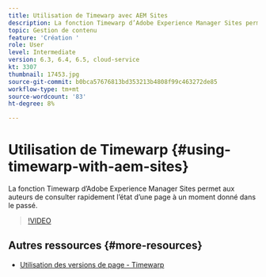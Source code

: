 ```yaml
---
title: Utilisation de Timewarp avec AEM Sites
description: La fonction Timewarp d’Adobe Experience Manager Sites permet aux auteurs de consulter rapidement l’état d’une page à un moment donné dans le passé.
topic: Gestion de contenu
feature: 'Création '
role: User
level: Intermediate
version: 6.3, 6.4, 6.5, cloud-service
kt: 3307
thumbnail: 17453.jpg
source-git-commit: b0bca57676813bd353213b4808f99c463272de85
workflow-type: tm+mt
source-wordcount: '83'
ht-degree: 8%

---
```



# Utilisation de Timewarp {#using-timewarp-with-aem-sites}

La fonction Timewarp d’Adobe Experience Manager Sites permet aux auteurs de consulter rapidement l’état d’une page à un moment donné dans le passé.

>[!VIDEO](https://video.tv.adobe.com/v/17453/?quality=12&learn=on)

## Autres ressources {#more-resources}

* [Utilisation des versions de page - Timewarp](https://experienceleague.adobe.com/docs/experience-manager-cloud-service/sites/authoring/features/page-versions.html)
